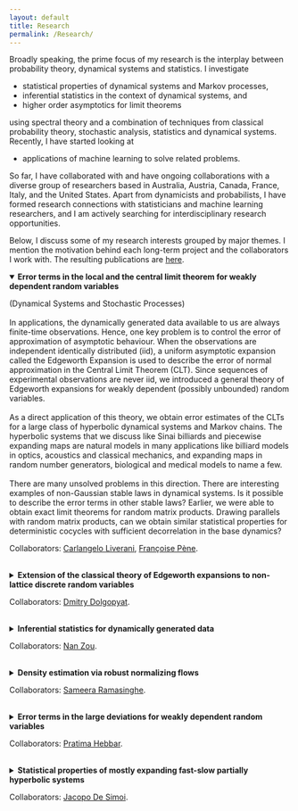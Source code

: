 ```yaml
---
layout: default      
title: Research              
permalink: /Research/          
---
```

Broadly speaking, the prime focus of my research is the interplay between probability theory, dynamical systems and statistics. I investigate 
- statistical properties of dynamical systems and Markov processes,
- inferential statistics in the context of dynamical systems, and 
- higher order asymptotics for limit theorems   
 
using spectral theory and a combination of techniques from classical probability theory, stochastic analysis, statistics and dynamical systems. Recently, I have started looking at      
- applications of machine learning to solve related problems. 

So far, I have collaborated with and have ongoing collaborations with a diverse group of researchers based in Australia, Austria, Canada, France, Italy, and the United States. Apart from dynamicists and probabilists, I have formed research connections with statisticians and machine learning researchers, and I am actively searching for interdisciplinary research opportunities.

Below, I discuss some of my research interests grouped by major themes. I mention the motivation behind each long-term project and the collaborators I work with. The resulting publications are [here](https://kasun-fernando.github.io/personal-webpage/Publications/).               

<details open>
<summary><b>Error terms in the local and the central limit theorem for weakly dependent random variables</b></summary>      
  
(Dynamical Systems and Stochastic Processes)<br><br>In applications, the dynamically generated data available to us are always finite-time observations. Hence, one key problem is to control the error of approximation of asymptotic behaviour. When the observations are independent identically distributed (iid), a uniform asymptotic expansion called the Edgeworth Expansion is used to describe the error of normal approximation in the Central Limit Theorem (CLT). Since sequences of experimental observations are never iid, we introduced a general theory of Edgeworth expansions for weakly dependent (possibly unbounded) random variables.<br><br>
As a direct application of this theory, we obtain error estimates of the CLTs for a large class of hyperbolic dynamical systems and Markov chains. The hyperbolic systems that we discuss like Sinai billiards and piecewise expanding maps are natural models in many applications like billiard models in optics, acoustics and classical mechanics, and expanding maps in random number generators, biological and medical models to name a few.<br><br>
There are many unsolved problems in this direction. There are interesting examples of non-Gaussian stable laws in dynamical systems. Is it possible to describe the error terms in other stable laws? Earlier, we were able to obtain exact limit theorems for random matrix products. Drawing parallels with random matrix products, can we obtain similar statistical properties for deterministic cocycles with sufficient decorrelation in the base dynamics?  
</details>

Collaborators: [Carlangelo Liverani](https://www.mat.uniroma2.it/~liverani/), [Fran&ccedil;oise P&egrave;ne](http://lmba.math.univ-brest.fr/perso/francoise.pene/).<br> <br> 

<details>
<summary><b>Extension of the classical theory of Edgeworth expansions to non-lattice discrete random variables</b></summary>    

(Classical Probability Theory)<br><br>The classical theory on the Edgeworth Expansion used in describing the error of normal approximation in the CLT expansions is far from complete. In particular, it does not discuss discrete random variables which are non-lattice. We managed to extend the existing theory to include _typical_ discrete random variables.<br><br>
As the next few steps, we have some questions in mind. Is it possible to describe the error in the CLT when we pick a particular discrete random variable instead of describing the typical error? In particular, how do the Diophantine properties of the support of the discrete random variable affect this error? Also, in the absence of uniform error estimates, can we describe the error in weaker norms?    
</details>  

Collaborators: [Dmitry Dolgopyat](https://www.math.umd.edu/~dolgop/).<br><br>   
  
<details>
<summary><b>Inferential statistics for dynamically generated data</b></summary>                    
  
(Statistics and Dynamical Systems)<br><br>Parameter estimation problems in dynamical systems arise naturally in many areas, including machine learning, physics, econometrics, and engineering. Moreover, one should be able to apply tools from statistics to limited dynamically generated data and obtain meaningful inferences. Therefore, it is imperative that we investigate inferential statistics in the context of dynamical systems. However, since dynamically generated data are not iid, it is not straightforward to show the accuracy of statistical techniques. So, there must be rigorous justifications for tools like maximal likelihood methods and the Bootstrap when used in such contexts.<br><br>
We introduced A generic bootstrap methods for dynamical systems. Under some general conditions, using a novel continuous Edgeworth expansions, we establish not only the consistency but also the higher-order accuracy the bootstrap. We also study the empirical performance of the bootstrap methods using computer simulations.<br><br>
This area of research is widely open. For the pivoted bootstrap algorithm to work, either we should know the asymptotic variance or we should be able to readily estimate it. As far as we know, there is no theoretically-justified estimator for the asymptotic variance in a dynamical context. To solve this problem, can we find a good estimator for asymptotic variance? If so, what is the theoretical and empirical behavior of the pivoted bootstrap method based on this estimator? 
</details> 

Collaborators: [Nan Zou](https://sites.google.com/site/nzoupersonal/home).<br> <br> 

<details>        
<summary><b>Density estimation via robust normalizing flows</b></summary> 

(Machine Learning, Statistics and Probability)<br><br>In the recent years, with the proliferation of machine learning research, modeling and prediction of real-world phenomena have progressed to the next level. There are numerous problems connected to statistics, probability theory, and dynamical systems that can be solved using machine learning. The problem of modeling an unknown probability distribution using sample data is one such example. A Normalizing flow (NF) in machine learning is a supervised learning procedure that determines the probability distribution of sample data by performing a maximum likelihood optimization.<br><br>
We introduced a triangular NFs on euclidean spaces using Bernstein polynomials as coupling functions. Our NF model is robust under perturbations, ideal for compactly supported densities and can approximate any density even the ones that are multimodal and have sharp jumps. There are many real-world applications in nonlinear geometries (circular, spherical, etc.); for instance, applications in robotics and molecular modeling. Can we formulate robust normalizing flows in such non-linear geometries?
</details>

Collaborators: [Sameera Ramasinghe](https://scholar.google.com/citations?user=-j0m9aMAAAAJ&hl=en).<br> <br> 

<details>            
<summary><b>Error terms in the large deviations for weakly dependent random variables</b></summary>             
        
(Dynamical Systems and Stochastic Processes)<br><br>For parabolic PDEs (with non-degeneracy assumptions) the fundamental solution is the transition density of the related diffusion process. Therefore, studying the long-term behaviour of fundamental solutions is the same as studying asymptotics of Markov probability densities. For a reasonable analysis, one must obtain LDPs which describe the solution at linear distances from the effective drift. A finer analysis is possible if higher order asymptotics is available. We introduced the required asymptotic expansions for probability distribution functions.<br><br>
The first term of the large deviation asymptotics of the density of a branching process is obtained in a work of Hebbar, Koralov and Nolan. Is it possible to derive higher order expansions for densities of Markov processes? Moreover, our results do not apply to lattice valued processes but techniques for lattice-valued case in our previous work extend to this setting naturally. So, is it possible to obtain similar results in the lattice-valued case?    
</details>

Collaborators: [Pratima Hebbar](https://sites.google.com/view/pratimahebbar).<br> <br>      

<details>
<summary><b>Statistical properties of mostly expanding fast-slow partially hyperbolic systems</b></summary>

(Smooth Ergodic Theory)<br><br>When systems are partially hyperbolic, as demonstrated in the series of recent influential work of De Simoi, Liverani and coauthors, the study of statistical properties becomes challenging. They demonstrate metastable behaviour in a deterministic setting for the first time by considering an open class of fast-slow partially hyperbolic systems with mostly contracting centre directions. They also study the existence of SRB measures, their rate of decay of correlations, LLTs and LDPs.<br><br>There are some interesting questions related that require further exploration. What statistical properties are retained if the fast-slow partially hyperbolic systems considered there have mostly expanding centre directions? In particular, what conditions guarantee the existence of SRB measures and do they have exponential decay of correlations?   
</details>

Collaborators: [Jacopo De Simoi](http://www.math.toronto.edu/jacopods/).<br> <br> 
